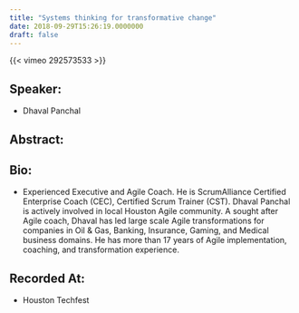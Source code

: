 ```yaml
---
title: "Systems thinking for transformative change"
date: 2018-09-29T15:26:19.0000000
draft: false
---
```


{{< vimeo 292573533 >}}

## Speaker:

 - Dhaval Panchal

## Abstract:



## Bio:

 - <p>Experienced Executive and Agile Coach. He is ScrumAlliance Certified Enterprise Coach (CEC), Certified Scrum Trainer (CST). Dhaval Panchal is actively involved in local Houston Agile community. A sought after Agile coach, Dhaval has led large scale Agile transformations for companies in Oil & Gas, Banking, Insurance, Gaming, and Medical business domains. He has more than 17 years of Agile implementation, coaching, and transformation experience.</p>

## Recorded At:

 - Houston Techfest

